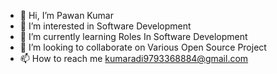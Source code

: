 - 👋 Hi, I’m Pawan Kumar
- 👀 I’m interested in Software Development
- 🌱 I’m currently learning Roles In Software Development
- 💞️ I’m looking to collaborate on Various Open Source Project
- 📫 How to reach me kumaradi9793368884@gmail.com

<!---
PawnKumar123/PawnKumar123 is a ✨ special ✨ repository because its `README.md` (this file) appears on your GitHub profile.
You can click the Preview link to take a look at your changes.
--->
